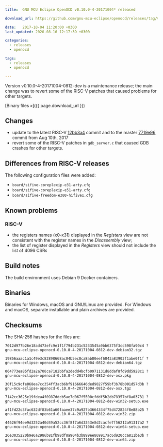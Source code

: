 ```yaml
---
title:  GNU MCU Eclipse OpenOCD v0.10.0-4-20171004* released

download_url: https://github.com/gnu-mcu-eclipse/openocd/releases/tag/v0.10.0-4-20171004-0812-dev

date:   2017-10-04 11:20:00 +0300
last_updated: 2020-08-16 12:17:39 +0300

categories:
  - releases
  - openocd

tags:
  - releases
  - openocd

---
```


Version v0.10.0-4-20171004-0812-dev is a maintenance release; the main change was to revert some of the RISC-V patches that caused problems for other targets. 

[Binary files »]({{ page.download_url }})

## Changes

* update to the latest RISC-V [12bb3a4](https://github.com/gnu-mcu-eclipse/openocd/commit/12bb3a4fd4a3fe52e15ff01dfff1a7a723d46463) commit and to the master [7719e96](https://github.com/gnu-mcu-eclipse/openocd/commit/7719e9618e753ac41a46a2488dfba549ac578891) commit from Aug 10th, 2017
* revert some of the RISC-V patches in `gdb_server.c` that caused GDB crashes for other targets.

## Differences from RISC-V releases

The following configuration files were added:

* `board/sifive-coreplexip-e31-arty.cfg`
* `board/sifive-coreplexip-e51-arty.cfg`
* `board/sifive-freedom-e300-hifive1.cfg`

## Known problems

### RISC-V

* the registers names (x0-x31) displayed in the _Registers_ view are not consistent with the register names in the _Disassembly_ view;
* the list of register displayed in the _Registers_ view should not include the list of 4096 CSRs

## Build notes

The build environment uses Debian 9 Docker containers.

## Binaries

Binaries for Windows, macOS and GNU/Linux are provided. For Windows and macOS, separate installable and plain archives are provided.

## Checksums

The SHA-256 hashes for the files are:

```
7012d977b26e18ad473efc9e1f1f794b231c5233545a9bb6375f3cc598fa90c4 ?
gnu-mcu-eclipse-openocd-0.10.0-4-20171004-0812-dev-debian32.tgz

19856aaac1a1c49e3c82898668ac04b5ec8ca8ab80eef6043a83903f1abe0f1f ?
gnu-mcu-eclipse-openocd-0.10.0-4-20171004-0812-dev-debian64.tgz

064773ea85fd2a2a700ca7182bbfa2dedd4bcfb0971131d8ddaf8fd9dd5928c1 ?
gnu-mcu-eclipse-openocd-0.10.0-4-20171004-0812-dev-osx.pkg

30f15c9cfe068ea7cc354ff3acb6bf91666646ded9027f59bf3b78b001d57d3b ?
gnu-mcu-eclipse-openocd-0.10.0-4-20171004-0812-dev-osx.tgz

7142cc3625e19fdea4f0987ddcb5ae7d067f5500cfddf5b2db78357bf8a03731 ?
gnu-mcu-eclipse-openocd-0.10.0-4-20171004-0812-dev-win32-setup.exe

af1fd22c3fac632df83b61a60faaee37c9a927b3664334f75d472824f8e88b25 ?
gnu-mcu-eclipse-openocd-0.10.0-4-20171004-0812-dev-win32.zip

44626f94ee9d3252a40d49a52cc36f8f7a6d3343e8d2cacfe7f56212a91317a2 ?
gnu-mcu-eclipse-openocd-0.10.0-4-20171004-0812-dev-win64-setup.exe

26e3035220b9e6a2986b81fb98df8a904b3b899ee869917ac6d920cca811be3b ?
gnu-mcu-eclipse-openocd-0.10.0-4-20171004-0812-dev-win64.zip
```
